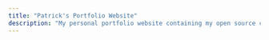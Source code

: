 ```yaml
---
title: "Patrick's Portfolio Website"
description: "My personal portfolio website containing my open source contributions, articles and posts about various topics "
---
```



